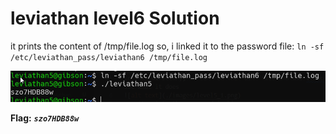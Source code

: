 # leviathan level6 Solution

it prints the content of /tmp/file.log
so, i linked it to the password file: 
`ln -sf /etc/leviathan_pass/leviathan6 /tmp/file.log`

![alt text](./images/level6.png)


**Flag:** ***`szo7HDB88w`*** 
